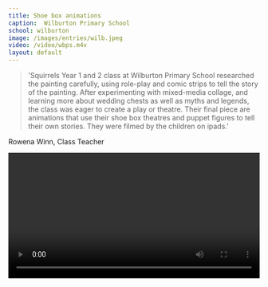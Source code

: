 ```yaml
---
title: Shoe box animations
caption:  Wilburton Primary School   
school: wilburton
image: /images/entries/wilb.jpeg
video: /video/wbps.m4v
layout: default
---
```

 >'Squirrels Year 1 and 2 class at Wilburton Primary School researched the painting carefully, using role-play and comic strips to tell the story of the painting. After experimenting with mixed-media collage, and learning more about wedding chests as well as myths and legends, the class was eager to create a play or theatre. Their final piece are animations that use their shoe box theatres and puppet figures to tell their own stories. They were filmed by the children on ipads.'

Rowena Winn, Class Teacher  

<video controls width="100%">
    <source src="{{ page.video }}"
            type="video/mp4">
    Sorry, your browser doesn't support embedded videos.
</video>
